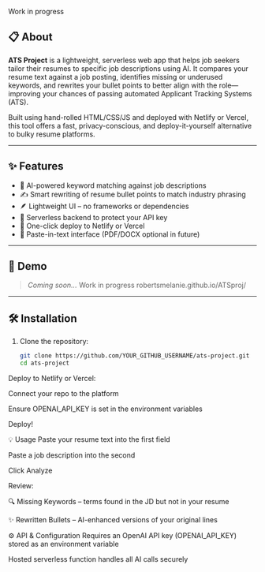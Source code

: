 Work in progress

## 📋 About

**ATS Project** is a lightweight, serverless web app that helps job seekers tailor their resumes to specific job descriptions using AI. It compares your resume text against a job posting, identifies missing or underused keywords, and rewrites your bullet points to better align with the role—improving your chances of passing automated Applicant Tracking Systems (ATS).

Built using hand-rolled HTML/CSS/JS and deployed with Netlify or Vercel, this tool offers a fast, privacy-conscious, and deploy-it-yourself alternative to bulky resume platforms.

---

## ✨ Features

- 🧠 AI-powered keyword matching against job descriptions
- ✍️ Smart rewriting of resume bullet points to match industry phrasing
- 🪶 Lightweight UI – no frameworks or dependencies
- 🔐 Serverless backend to protect your API key
- 🚀 One-click deploy to Netlify or Vercel
- 📝 Paste-in-text interface (PDF/DOCX optional in future)

---

## 🚀 Demo

> _Coming soon..._
Work in progress
robertsmelanie.github.io/ATSproj/

---

## 🛠 Installation

1. Clone the repository:

   ```bash
   git clone https://github.com/YOUR_GITHUB_USERNAME/ats-project.git
   cd ats-project
Deploy to Netlify or Vercel:

Connect your repo to the platform

Ensure OPENAI_API_KEY is set in the environment variables

Deploy!

💡 Usage
Paste your resume text into the first field

Paste a job description into the second

Click Analyze

Review:

🔍 Missing Keywords – terms found in the JD but not in your resume

✨ Rewritten Bullets – AI-enhanced versions of your original lines

⚙️ API & Configuration
Requires an OpenAI API key (OPENAI_API_KEY) stored as an environment variable

Hosted serverless function handles all AI calls securely